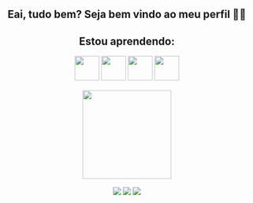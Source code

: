 ### 
<div align="center">
<h2>Eai, tudo bem? Seja bem vindo ao meu perfil 🤖🤖</h2>
</div>
<div align="center"> <h2> Estou aprendendo: </h2>
  <img src="https://cdn.jsdelivr.net/gh/devicons/devicon/icons/java/java-original.svg" height="50em"/>
  <img height="50em" src="https://cdn.jsdelivr.net/gh/devicons/devicon/icons/html5/html5-original.svg" />
  <img heigth="50em" width="50em" src="https://cdn.jsdelivr.net/gh/devicons/devicon/icons/javascript/javascript-plain.svg" />
  <img width="50em" height="50em" src="https://cdn.jsdelivr.net/gh/devicons/devicon/icons/php/php-plain.svg" />
          
          
</div>  <br>
      
<div align="center">
  <img height="180em" src="https://github-readme-stats.vercel.app/api?username=arielpereeira&show_icons=true&theme=dark&include_all_commits=true&count_private=true"/>
  
          

  
</div> <br>
<div align="center">
  <a href="https://instagram.com/ariel_pereeira" target="_blank"><img src="https://img.shields.io/badge/-Instagram-%23E4405F?style=for-the-badge&logo=instagram&logoColor=white" target="_blank"></a>
  <a href = "mailto:projetosariel@gmail.com"><img src="https://img.shields.io/badge/-Gmail-%23333?style=for-the-badge&logo=gmail&logoColor=white" target="_blank"></a>
  <a href="https://www.linkedin.com/in/" target="_blank"><img src="https://img.shields.io/badge/-LinkedIn-%230077B5?style=for-the-badge&logo=linkedin&logoColor=white" target="_blank"></a> 
</div>  
